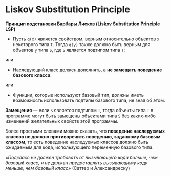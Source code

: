 # Liskov Substitution Principle

**Принцип подстановки Барбары Лисков (Liskov Substitution Principle LSP)**

- Пусть `q(x)` является свойством, верным относительно объектов `x` некоторого типа `T`. Тогда `q(y)` также должно быть верным для объектов `y` типа `S`, где `S` является подтипом типа `T`;

или

- Наследующий класс должен дополнять, а **не замещать поведение базового класса**.

или

- Функции, которые используют базовый тип, должны иметь возможность использовать подтипы базового типа, не зная об этом.


**Замещения** — если `S` является подтипом `T`, тогда объекты типа `T` в программе могут быть замещены объектами типа `S` без каких-либо изменений желательных свойств этой программы.

Более простыми словами можно сказать, что **поведение наследуемых классов не должно противоречить поведению, заданному базовым классом**, то есть поведение наследуемых классов должно быть ожидаемым для кода, использующего переменную базового типа.

 *«Подкласс не должен требовать от вызывающего кода больше, чем базовый класс, и не должен предоставлять вызывающему коду меньше, чем базовый класс»* (Саттер и Александреску)
 
 
 